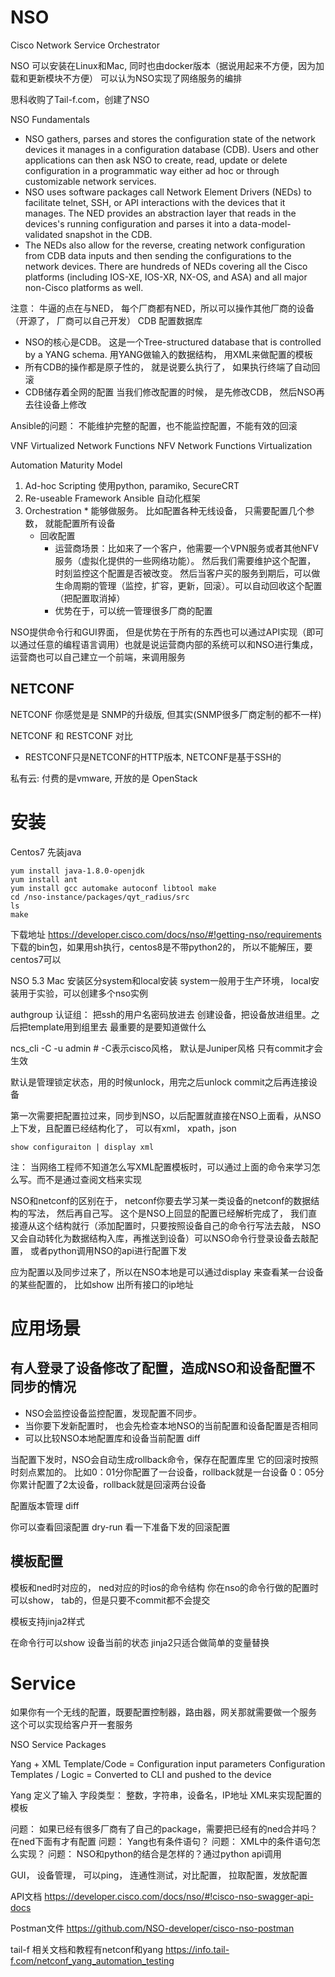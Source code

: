 # NSO
Cisco Network Service Orchestrator 

NSO 可以安装在Linux和Mac, 同时也由docker版本（据说用起来不方便，因为加载和更新模块不方便）
可以认为NSO实现了网络服务的编排

思科收购了Tail-f.com，创建了NSO

NSO Fundamentals
* NSO gathers, parses and stores the configuration state of the network devices it manages in a configuration database (CDB). Users and other applications can then ask NSO to create, read, update or delete configuration in a programmatic way either ad hoc or through customizable network services. 
* NSO uses software packages call Network Element Drivers (NEDs) to facilitate telnet, SSH, or API interactions with the devices that it manages. The NED provides an abstraction layer that reads in the devices's running configuration and parses it into a data-model-validated snapshot in the CDB.
* The NEDs also allow for the reverse, creating network configuration from CDB data inputs and then sending the configurations to the network devices. There are hundreds of NEDs covering all the Cisco platforms (including IOS-XE, IOS-XR, NX-OS, and ASA) and all major non-Cisco platforms as well.

注意： 牛逼的点在与NED， 每个厂商都有NED，所以可以操作其他厂商的设备（开源了， 厂商可以自己开发）
CDB 配置数据库
* NSO的核心是CDB。 这是一个Tree-structured database that is controlled by a YANG schema. 用YANG做输入的数据结构， 用XML来做配置的模板
* 所有CDB的操作都是原子性的， 就是说要么执行了， 如果执行终端了自动回滚
* CDB储存着全网的配置
当我们修改配置的时候， 是先修改CDB， 然后NSO再去往设备上修改

Ansible的问题： 不能维护完整的配置，也不能监控配置，不能有效的回滚

VNF Virtualized Network Functions 
NFV Network Functions Virtualization 

Automation Maturity Model
1. Ad-hoc Scripting
	使用python, paramiko, SecureCRT
2. Re-useable Framework
	Ansible 自动化框架
3. Orchestration
		* 能够做服务。 比如配置各种无线设备， 只需要配置几个参数， 就能配置所有设备
	* 回收配置
		* 运营商场景：比如来了一个客户，他需要一个VPN服务或者其他NFV服务（虚拟化提供的一些网络功能）。 然后我们需要维护这个配置， 时刻监控这个配置是否被改变。 然后当客户买的服务到期后，可以做生命周期的管理（监控，扩容，更新，回滚）。可以自动回收这个配置（把配置取消掉）
		* 优势在于，可以统一管理很多厂商的配置 
	
NSO提供命令行和GUI界面， 但是优势在于所有的东西也可以通过API实现（即可以通过任意的编程语言调用）也就是说运营商内部的系统可以和NSO进行集成，运营商也可以自己建立一个前端，来调用服务

## NETCONF
NETCONF 你感觉是是 SNMP的升级版, 但其实(SNMP很多厂商定制的都不一样)

NETCONF 和 RESTCONF 对比
* RESTCONF只是NETCONF的HTTP版本, NETCONF是基于SSH的

私有云: 付费的是vmware, 开放的是 OpenStack

# 安装
Centos7 先装java
```shell
yum install java-1.8.0-openjdk 
yum install ant
yum install gcc automake autoconf libtool make
cd /nso-instance/packages/qyt_radius/src
ls
make
```

下载地址
https://developer.cisco.com/docs/nso/#!getting-nso/requirements
下载的bin包，如果用sh执行，centos8是不带python2的， 所以不能解压，要centos7可以

NSO 5.3 Mac
安装区分system和local安装
system一般用于生产环境， local安装用于实验，可以创建多个nso实例

authgroup 认证组： 把ssh的用户名密码放进去
创建设备，把设备放进组里。之后把template用到组里去
最重要的是要知道做什么

ncs_cli -C -u admin # -C表示cisco风格， 默认是Juniper风格
只有commit才会生效

默认是管理锁定状态，用的时候unlock，用完之后unlock
commit之后再连接设备

第一次需要把配置拉过来，同步到NSO，以后配置就直接在NSO上面看，从NSO上下发，且配置已经结构化了， 可以有xml， xpath，json
```shell
show configuraiton | display xml
```
注： 当网络工程师不知道怎么写XML配置模板时，可以通过上面的命令来学习怎么写。而不是通过查阅文档来实现


NSO和netconf的区别在于， netconf你要去学习某一类设备的netconf的数据结构的写法， 然后再自己写。 这个是NSO上回显的配置已经解析完成了， 我们直接遵从这个结构就行（添加配置时，只要按照设备自己的命令行写法去敲， NSO又会自动转化为数据结构入库，再推送到设备）可以NSO命令行登录设备去敲配置， 或者python调用NSO的api进行配置下发

应为配置以及同步过来了，所以在NSO本地是可以通过display 来查看某一台设备的某些配置的， 比如show 出所有接口的ip地址


# 应用场景

## 有人登录了设备修改了配置，造成NSO和设备配置不同步的情况

* NSO会监控设备监控配置，发现配置不同步。
* 当你要下发新配置时， 也会先检查本地NSO的当前配置和设备配置是否相同
* 可以比较NSO本地配置库和设备当前配置 diff

当配置下发时，NSO会自动生成rollback命令，保存在配置库里
它的回滚时按照时刻点累加的。 
比如0：01分你配置了一台设备，rollback就是一台设备
	0：05分你累计配置了2太设备，rollback就是回滚两台设备

配置版本管理 diff

你可以查看回滚配置
dry-run 看一下准备下发的回滚配置


## 模板配置

模板和ned时对应的， ned对应的时ios的命令结构
你在nso的命令行做的配置时可以show， tab的，但是只要不commit都不会提交

模板支持jinja2样式

在命令行可以show 设备当前的状态
jinja2只适合做简单的变量替换


# Service
如果你有一个无线的配置，既要配置控制器，路由器，网关那就需要做一个服务
这个可以实现给客户开一套服务


NSO Service Packages

Yang                  +       XML Template/Code                     = Configuration
input parameters     Configuration Templates / Logic     = Converted to CLI and pushed to the device 

Yang 定义了输入 字段类型： 整数，字符串，设备名，IP地址
XML来实现配置的模板

问题： 如果已经有很多厂商有了自己的package，需要把已经有的ned合并吗？
			在ned下面有才有配置
问题： Yang也有条件语句？
问题： XML中的条件语句怎么实现？
问题： NSO和python的结合是怎样的？通过python api调用

GUI， 设备管理， 可以ping， 连通性测试，对比配置， 拉取配置，发放配置

API文档
https://developer.cisco.com/docs/nso/#!cisco-nso-swagger-api-docs

Postman文件
https://github.com/NSO-developer/cisco-nso-postman

tail-f 相关文档和教程有netconf和yang
https://info.tail-f.com/netconf_yang_automation_testing

